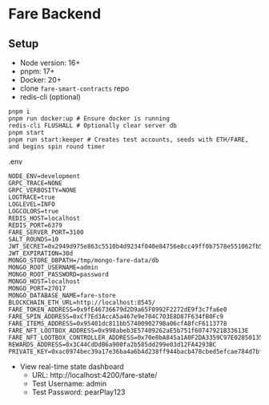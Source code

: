 # Fare Backend

## Setup

- Node version: 16+
- pnpm: 17+
- Docker: 20+
- clone `fare-smart-contracts` repo
- redis-cli (optional)

```shell
pnpm i
pnpm run docker:up # Ensure docker is running
redis-cli FLUSHALL # Optionally clear server db
pnpm start
pnpm run start:keeper # Creates test accounts, seeds with ETH/FARE, and begins spin round timer
```

.env
```shell
NODE_ENV=development
GRPC_TRACE=NONE
GRPC_VERBOSITY=NONE
LOGTRACE=true
LOGLEVEL=INFO
LOGCOLORS=true
REDIS_HOST=localhost
REDIS_PORT=6379
FARE_SERVER_PORT=3100
SALT_ROUNDS=10
JWT_SECRET=0x2949d975e863c5510b4d9234f040e84756e8cc49ff0b7578e551062fb587334e
JWT_EXPIRATION=30d
MONGO_STORE_DBPATH=/tmp/mongo-fare-data/db
MONGO_ROOT_USERNAME=admin
MONGO_ROOT_PASSWORD=password
MONGO_HOST=localhost
MONGO_PORT=27017
MONGO_DATABASE_NAME=fare-store
BLOCKCHAIN_ETH_URL=http://localhost:8545/
FARE_TOKEN_ADDRESS=0x9fE46736679d2D9a65F0992F2272dE9f3c7fa6e0
FARE_SPIN_ADDRESS=0xCf7Ed3AccA5a467e9e704C703E8D87F634fB0Fc9
FARE_ITEMS_ADDRESS=0x95401dc811bb5740090279Ba06cfA8fcF6113778
FARE_NFT_LOOTBOX_ADDRESS=0x998abeb3E57409262aE5b751f60747921B33613E
FARE_NFT_LOOTBOX_CONTROLLER_ADDRESS=0x70e0bA845a1A0F2DA3359C97E0285013525FFC49
REWARDS_ADDRESS=0x3C44CdDdB6a900fa2b585dd299e03d12FA4293BC
PRIVATE_KEY=0xac0974bec39a17e36ba4a6b4d238ff944bacb478cbed5efcae784d7bf4f2ff80
```

- View real-time state dashboard
  - URL: http://localhost:4200/fare-state/
  - Test Username: admin
  - Test Password: pearPlay123
  

